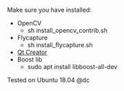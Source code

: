 Make sure you have installed:
- OpenCV 
    - sh install_opencv_contrib.sh
- Flycapture 
    - sh install_flycapture.sh
- [Qt Creator](https://www.qt.io/download)
- Boost lib
  - sudo apt install libboost-all-dev

Tested on Ubuntu 18.04 @dc